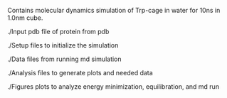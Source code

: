 Contains molecular dynamics simulation of Trp-cage in water for 10ns in 1.0nm cube.

./Input
pdb file of protein from pdb

./Setup 
files to initialize the simulation

./Data
files from running md simulation

./Analysis
files to generate plots and needed data

./Figures
plots to analyze energy minimization, 
equilibration, and md run
